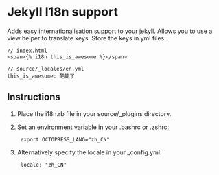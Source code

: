 # Jekyll I18n support

Adds easy internationalisation support to your jekyll. Allows you to use a view helper to translate keys. Store the keys in yml files.

    // index.html
    <span>{% i18n this_is_awesome %}</span>

    // source/_locales/en.yml
    this_is_awesome: 酷毙了

## Instructions
1. Place the i18n.rb file in your source/_plugins directory.
2. Set an environment variable in your .bashrc or .zshrc:

        export OCTOPRESS_LANG="zh_CN"

3. Alternatively specify the locale in your _config.yml:

        locale: "zh_CN"
